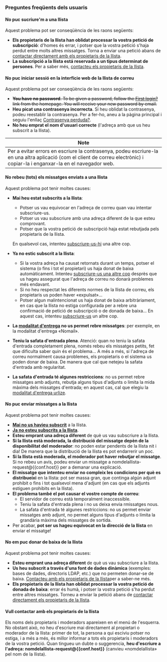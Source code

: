 ### Preguntes freqüents dels usuaris

#### No puc sucriure'm a una llista

Aquest problema pot ser conseqüència de les raons següents:

-   **Els propietaris de la llista han oblidat processar la vostra petició de subscripció**: d'homes és errar, i potser que la vostra petició s'haja perdut entre molts altres missatges. Torna a enviar una petició abans de [contactar directament amb els propietaris de la llista](#contactadmin).
-   **La subscripció a la llista está reservada a un tipus determinat de persones**. Per a saber més, [contacteu els propietaris de la llista](#contactadmin).

#### No puc iniciar sessió en la interfície web de la llista de correu

Aquest problema pot ser conseqüència de les raons següents:

-   ~~**You have no password**. To be given a password, follow the [First login?](%7B%7Bpath_cgi%7D%7D/firstpasswd) link from the homepage. You will receive your new password by email.~~
-   **Heu picat una contrasenya incorrecta**. Si heu oblidat la contrasenya, podeu reestablir la contrasenya. Per a fer-ho, aneu a la pàgina principal i seguiu l'enllaç [Contrasenya perduda?](%7B%7Bpath_cgi%7D%7D/renewpasswd).
-   **No heu emprat el nom d'usuari correcte** (l'adreça amb que us heu subscrit a la llista).

| Note |
|------|
| Per a evitar errors en escriure la contrasenya, podeu escriure-la en una altra aplicació (com el client de correu electrònic) i copiar-la i enganxar-la en el navegador web. |

#### No rebeu (tots) els missatges enviats a una llista

Aquest problema pot tenir moltes causes:

-   <span id="notsubscribedyet"></span>**Mai heu estat subscrits a la llista**:
    -   Potser us vau equivocar en l'adreça de correu quan vau intentar subscriure-us.
    -   Potser us vau subscriure amb una adreça diferent de la que esteu comprovant.
    -   Potser que la vostra petició de subscripció haja estat rebutjada pels propietaris de la llista.

    En qualsevol cas, intenteu [subscriure-us-hi](user#subscribe.md) una altre cop.
-   <span id="notsubscribedanymore"></span>**Ya no estic subscrit a la llista**:
    -   Si la vostra adreça ha causat retornats durant un temps, potser el sistema (o fins i tot el propietari) us haja donat de baixa automàticament. Intenteu [subscriure-us una altre cop](user#subscribe.md) desprès que us hageu assegurat que l'adreça de correu no donarà problemes més endavant.
    -   Si no heu respectat les diferents normes de la llista de correu, els propietaris us poden haver «expulsat»...
    -   Potser algun malintencionat us haja donat de baixa arbitràriament, en cas que la llista no estiga configurada per a rebre una confirmació de petició de subscripció o de donada de baixa... En aquest cas, intenteu [subscriure-us](user#subscribe.md) un altre cop.
-   **La [modalitat d'entrega](user#deliverymode.md) no us permet rebre missatges**: per exemple, en la modalitat d'entrega «Nomail».
-   **Teniu la safata d'entrada plena**. Atenció: quan no teniu la safata d'entrada completament plena, només rebeu els missatges petits, fet que dificulta saber quin és el problema... A més a més, si l'adreça de correu normalment causa problemes, els propietaris o el sistema us poden donar de baixa. De manera que cal que netejeu la safata d'entrada amb regularitat.
-   **La safata d'entrada té algunes restriccions**: no us permet rebre missatges amb adjunts, rebutja alguns tipus d'adjunts o limita la mida màxima dels missatges d'entrada; en aquest cas, cal que elegiu la [modalitat d'entrega urlize](user#deliverymode.md).

#### No puc enviar missatges a la llista

Aquest problema pot tenir moltes causes:

-   **[Mai no us havieu subscrit](#notsubscribedyet)** a la llista.
-   **[Ja no esteu subscrits a la llista](#notsubscribedanymore)**.
-   **Esteu emprant una adreça diferent** de què us vau subscriure a la llista.
-   **Si la llista està moderada, la distribució del missatge depèn de la disponibilitat del moderador**: no poden estar pendents de la llista nit i dia! De manera que la distribució de la llista es pot endarrerir un poc.
-   **Si la llista està moderada, el moderador pot haver rebutjar el missatge**. Si no rebeu un avís, podeu enviar un missatge a nomdelallista-request@{{conf.host}} per a demanar una explicació.
-   **El missatge que intenteu enviar no compleix les condicions per què es distribueixi** en la llista: pot ser massa gran, que continga algún adjunt prohibit o fins i tot qualsevol mena d'adjunt (en cas que els adjunts estiguen prohibits en la llista).
-   **El problema també el pot causar el vostre compte de correu**:
    -   El servidor de correu està temporalment inaccessible.
    -   Teniu la safata d'entrada plena i no us deixa envia rmissatges nous.
    -   La safata d'entrada té algunes restriccions: no us permet enviar missatges amb adjunt, no permet alguns tipus d'adjunts o límita la grandària màxima dels missatges de sortida.
-   Per acabar, **pot ser us hageu equivocat en la direcció de la llista** en enviar el missatge!

#### No em puc donar de baixa de la llista

Aquest problema pot tenir moltes causes:

-   **Esteu emprant una adreça diferent** de què us vau subscriure a la llista.
-   **Us heu subscrit a través d'una font de dades dinàmica** (exemples: bases de dades, directoris LDAP, etc.) que no permeten donar-se de baixa. [Contacteu amb els propietaris de la llista](#contactadmin)per a saber-ne més.
-   **Els propietaris de la llista han oblidat processar la vostra petició de donada de baixa**: errar és humà, i potser la vostra petició s'ha perdut entre altres missatges. Torneu a enviar la petició abans de [contactar directament els propietaris de la llista](#contactadmin).

#### <span id="contactadmin"></span>Vull contactar amb els propietaris de la llista

Els noms dels propietaris i moderadors apareixen en el menú de l'esquerra. No obstant això, no heu d'escriure mai directament al propietari o moderador de la llista: primer de tot, la persona a qui esciviu potser no estiga, i a més a més, és millor informar a tots els propietaris i moderadors de la vostra petició. Quan tingueu un dubte o suggerencia, **heu d'escriure a l'adreça: nomdelallista-request@{{conf.host}}** (canvieu «nomdelallista» pel nom de la llista).
